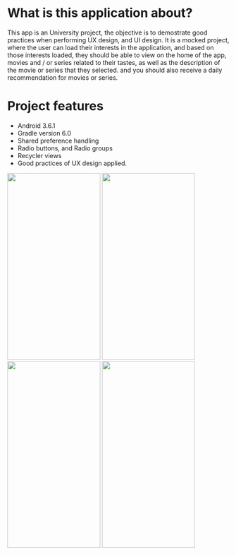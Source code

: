
# What is this application about?

This app is an University project, the objective is to demostrate good practices when performing UX design, and UI design. It is a mocked project, where the user can load their interests in the application, and based on those interests loaded, they should be able to view on the home of the app, movies and / or series related to their tastes, as well as the description of the movie or series that they selected. and you should also receive a daily recommendation for movies or series.

# Project features

* Android 3.6.1
* Gradle version 6.0
* Shared preference handling
* Radio buttons, and Radio groups
* Recycler views
* Good practices of UX design applied.

<p align"center">
<img src="https://user-images.githubusercontent.com/59579790/118569532-80bbf380-b750-11eb-85a5-364c222ea8e4.png" width="211" height="423" />
<img src="https://user-images.githubusercontent.com/59579790/118569550-903b3c80-b750-11eb-8734-01bbc5fef779.png" width="211" height="423"  />
<img src="https://user-images.githubusercontent.com/59579790/118569557-929d9680-b750-11eb-8995-66f47ffb25d0.png" width="211" height="423"  />
<img src="https://user-images.githubusercontent.com/59579790/118569564-94fff080-b750-11eb-9a6e-2d7d3c0100f9.png" width="211" height="423"  />
</p>






